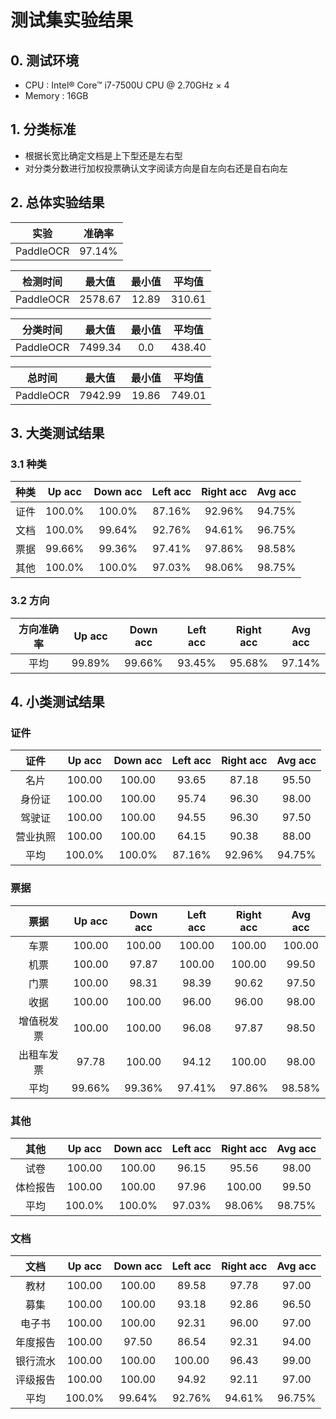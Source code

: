 # 测试集实验结果

## 0. 测试环境
- CPU : Intel® Core™ i7-7500U CPU @ 2.70GHz × 4 
- Memory : 16GB

## 1. 分类标准
- 根据长宽比确定文档是上下型还是左右型
- 对分类分数进行加权投票确认文字阅读方向是自左向右还是自右向左

## 2. 总体实验结果

| 实验           | 准确率 |
|:-------------:|:------:|
| PaddleOCR     | 97.14% |

| 检测时间  | 最大值   | 最小值 | 平均值 |
|:---------:|:-------:|:------:|:------:|
| PaddleOCR | 2578.67 |  12.89 | 310.61 |

| 分类时间  | 最大值   | 最小值 | 平均值 |
|:---------:|:-------:|:------:|:------:|
| PaddleOCR | 7499.34 |    0.0 | 438.40 |

| 总时间          | 最大值   | 最小值 | 平均值 |
|:---------------:|:-------:|:------:|:------:|
| PaddleOCR       | 7942.99 |  19.86 | 749.01 |

## 3. 大类测试结果

### 3.1 种类

| 种类            | Up acc | Down acc | Left acc | Right acc | Avg acc |
|:---------------:|:------:|:--------:|:--------:|:---------:|:-------:|
| 证件            | 100.0% |  100.0% |    87.16% |    92.96% |  94.75% |
| 文档            | 100.0% |  99.64% |    92.76% |    94.61% |  96.75% |
| 票据            | 99.66% |  99.36% |    97.41% |    97.86% |  98.58% |
| 其他            | 100.0% |  100.0% |    97.03% |    98.06% |  98.75% |

### 3.2 方向

| 方向准确率      | Up acc | Down acc | Left acc | Right acc | Avg acc |
|:-------------:|:------:|:--------:|:--------:|:---------:|:-------:|
| 平均           | 99.89% |  99.66%  |  93.45%  |   95.68%  |  97.14% |

## 4. 小类测试结果

### 证件

| 证件            | Up acc | Down acc | Left acc | Right acc | Avg acc |
|:--------------:|:------:|:---------:|:-------:|:---------:|:-------:|
| 名片 |  100.00 | 100.00 | 93.65 | 87.18 | 95.50 |
| 身份证 |  100.00 | 100.00 | 95.74 | 96.30 | 98.00 |
| 驾驶证 |  100.00 | 100.00 | 94.55 | 96.30 | 97.50 |
| 营业执照 |  100.00 | 100.00 | 64.15 | 90.38 | 88.00 |
| 平均            | 100.0% |  100.0% |    87.16% |    92.96% |  94.75% |

### 票据

| 票据           | Up acc | Down acc | Left acc | Right acc | Avg acc |
|:-------------:|:------:|:--------:|:--------:|:---------:|:-------:|
| 车票 |  100.00 | 100.00 | 100.00 | 100.00 | 100.00 |
| 机票 |  100.00 | 97.87 | 100.00 | 100.00 | 99.50 |
| 门票 |  100.00 | 98.31 | 98.39 | 90.62 | 97.50 |
| 收据 |  100.00 | 100.00 | 96.00 | 96.00 | 98.00 |
| 增值税发票 |  100.00 | 100.00 | 96.08 | 97.87 | 98.50 |
| 出租车发票 |  97.78 | 100.00 | 94.12 | 100.00 | 98.00 |
| 平均            | 99.66% |  99.36% |    97.41% |    97.86% |  98.58% |

### 其他

| 其他            | Up acc | Down acc | Left acc | Right acc | Avg acc |
|:--------------:|:------:|:---------:|:-------:|:---------:|:-------:|
| 试卷 |  100.00 | 100.00 | 96.15 | 95.56 | 98.00 |
| 体检报告 |  100.00 | 100.00 | 97.96 | 100.00 | 99.50 |
| 平均            | 100.0% |  100.0% |    97.03% |    98.06% |  98.75% |

### 文档

| 文档            | Up acc | Down acc | Left acc | Right acc | Avg acc |
|:--------------:|:------:|:---------:|:-------:|:---------:|:-------:|
| 教材 |  100.00 | 100.00 | 89.58 | 97.78 | 97.00 |
| 募集 |  100.00 | 100.00 | 93.18 | 92.86 | 96.50 |
| 电子书 |  100.00 | 100.00 | 92.31 | 96.00 | 97.00 |
| 年度报告 |  100.00 | 97.50 | 86.54 | 92.31 | 94.00 |
| 银行流水 |  100.00 | 100.00 | 100.00 | 96.43 | 99.00 |
| 评级报告 |  100.00 | 100.00 | 94.92 | 92.11 | 97.00 |
| 平均            | 100.0% |  99.64% |    92.76% |    94.61% |  96.75% |

